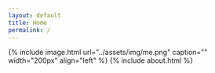 ```yaml
---
layout: default
title: Home
permalink: /
---
```


<div class="about grid-item-about" markdown="1">
{% include image.html url="../assets/img/me.png" caption="" width="200px" align="left" %}
{% include about.html %}
</div>
